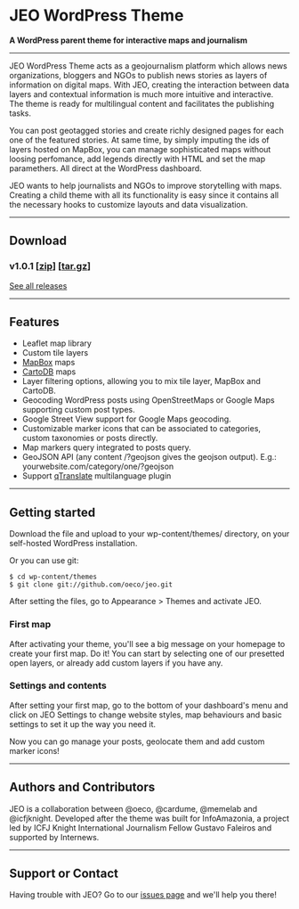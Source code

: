 # JEO WordPress Theme

**A WordPress parent theme for interactive maps and journalism**

---

JEO WordPress Theme acts as a geojournalism platform which allows news organizations, bloggers and NGOs to publish news stories as layers of information on digital maps. With JEO, creating the interaction between data layers and contextual information is much more intuitive and interactive. The theme is ready for multilingual content and facilitates the publishing tasks.

You can post geotagged stories and create richly designed pages for each one of the featured stories. At same time, by simply imputing the ids of layers hosted on MapBox, you can manage sophisticated maps without loosing perfomance, add legends directly with HTML and set the map paramethers. All direct at the WordPress dashboard.

JEO wants to help journalists and NGOs to improve storytelling with maps. Creating a child theme with all its functionality is easy since it contains all the necessary hooks to customize layouts and data visualization.

---

## Download

### v1.0.1 [[zip](https://github.com/oeco/jeo/archive/v1.0.1.zip)] [[tar.gz](https://github.com/oeco/jeo/archive/v1.0.1.tar.gz)]

[See all releases](https://github.com/oeco/jeo/releases)

---

## Features

 - Leaflet map library
 - Custom tile layers
 - [MapBox](http://mapbox.com/) maps
 - [CartoDB](http://cartodb.com/) maps
 - Layer filtering options, allowing you to mix tile layer, MapBox and CartoDB.
 - Geocoding WordPress posts using OpenStreetMaps or Google Maps supporting custom post types.
 - Google Street View support for Google Maps geocoding.
 - Customizable marker icons that can be associated to categories, custom taxonomies or posts directly.
 - Map markers query integrated to posts query.
 - GeoJSON API (any content /?geojson gives the geojson output). E.g.: yourwebsite.com/category/one/?geojson
 - Support [qTranslate](https://wordpress.org/plugins/qtranslate/) multilanguage plugin

---

## Getting started

Download the file and upload to your wp-content/themes/ directory, on your self-hosted WordPress installation.

Or you can use git:

```
$ cd wp-content/themes
$ git clone git://github.com/oeco/jeo.git
```

After setting the files, go to Appearance > Themes and activate JEO.

### First map

After activating your theme, you'll see a big message on your homepage to create your first map. Do it! You can start by selecting one of our presetted open layers, or already add custom layers if you have any.

### Settings and contents

After setting your first map, go to the bottom of your dashboard's menu and click on JEO Settings to change website styles, map behaviours and basic settings to set it up the way you need it.

Now you can go manage your posts, geolocate them and add custom marker icons!

---

## Authors and Contributors

JEO is a collaboration between @oeco, @cardume, @memelab and @icfjknight. Developed after the theme was built for InfoAmazonia, a project led by ICFJ Knight International Journalism Fellow Gustavo Faleiros and supported by Internews.

---

## Support or Contact

Having trouble with JEO? Go to our [issues page](https://github.com/oeco/jeo/issues) and we'll help you there!
